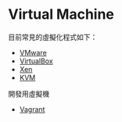 Virtual Machine
===============

目前常見的虛擬化程式如下：

  * [VMware](http://www.vmware.com/)
  * [VirtualBox](https://www.virtualbox.org)
  * [Xen](http://www.xenproject.org/)
  * [KVM](http://www.linux-kvm.org/page/Main_Page)

開發用虛擬機

  * [Vagrant](vagrant.md)
